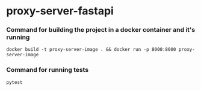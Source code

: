 # proxy-server-fastapi

### Command for building the project in a docker container and it's running

```shell
docker build -t proxy-server-image . && docker run -p 8000:8000 proxy-server-image
```

### Command for running tests

```shell
pytest
```

